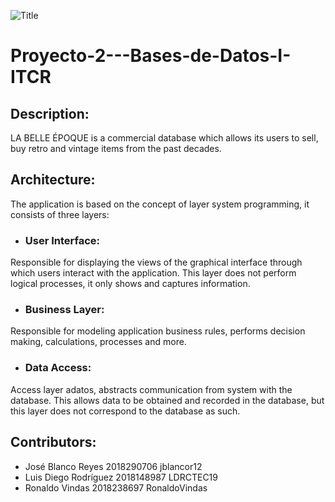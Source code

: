 ![Title](https://user-images.githubusercontent.com/44733416/88922400-4d45c200-d22d-11ea-8269-b35a41c093fb.jpg)



# Proyecto-2---Bases-de-Datos-I-ITCR




## Description:
LA BELLE ÉPOQUE is a commercial database which allows its users to sell, buy retro and vintage items from the past decades.

## Architecture:
The application is based on the concept of layer system programming, it consists of three layers:

* ### User Interface:
Responsible for displaying the views of the graphical interface through which users interact with the application. This layer does not perform logical processes, it only shows and captures information.

* ### Business Layer:
Responsible for modeling application business rules, performs decision making, calculations, processes and more.

* ### Data Access:
Access layer adatos, abstracts communication from system with the database. This allows data to be obtained and recorded in the database, but this layer does not correspond to the database as such.



## Contributors:

* José Blanco Reyes          2018290706       jblancor12
* Luis Diego Rodríguez   2018148987       LDRCTEC19
* Ronaldo Vindas             2018238697       RonaldoVindas
